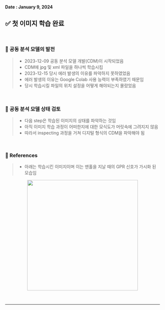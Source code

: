 <!-- Update Date -->
#### Date : January 9, 2024

<!-- Title -->
## ✅ 첫 이미지 학습 완료

<br>

<!-- Contents -->
### 📌 공동 분석 모델의 발전
> - 2023-12-09 공동 분석 모델 개발(CDM)이 시작되었음
> - CDM에 jpg 및 xml 파일을 하나씩 학습시킴
> - 2023-12-15 당시 에러 발생의 이유를 파악하지 못하였었음
> - 에러 발생의 이유는 Google Colab 사용 능력이 부족하였기 때문임
> - 당시 학습시킬 파일의 위치 설정을 어떻게 해야되는지 몰랐었음

<br>

### 📌 공동 분석 모델 상태 검토
> - 다음 step은 학습된 이미지의 상태를 파악하는 것임
> - 아직 이미지 학습 과정이 어떠한지에 대한 모식도가 머릿속에 그려지지 않음
> - 따라서 inspecting 과정을 거쳐 디지털 형식의 CDM을 파악해야 됨

<br>

### 🎁 References
> - 아래는 학습시킨 이미지이며 이는 맨홀을 지날 때의 GPR 신호가 가시화 된 모습임
<p align="center"><img src="https://github.com/Kim-src/Images/assets/150884526/ff1bb03b-0237-463a-b371-5421133b8383" width="360px"><p/>

<br>

***

<br>
<br>
<br>
